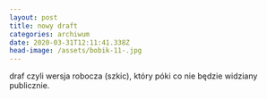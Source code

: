 ```yaml
---
layout: post
title: nowy draft
categories: archiwum
date: 2020-03-31T12:11:41.338Z
head-image: /assets/bobik-11-.jpg
---
```

draf czyli wersja robocza (szkic), który póki co nie będzie widziany publicznie.